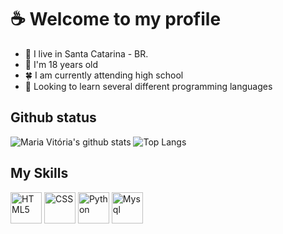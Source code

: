 # :coffee: Welcome to my profile

- :pushpin: I live in Santa Catarina - BR.
- :paperclip: I'm 18 years old
- :four_leaf_clover: I am currently attending high school
- :notebook_with_decorative_cover: Looking to learn several different programming languages

## Github status
![Maria Vitória's github stats](https://github-readme-stats.vercel.app/api?username=Vitoria0&show_icons=true&theme=midnight-purple)
![Top Langs](https://github-readme-stats.vercel.app/api/top-langs/?username=Vitoria0&show_icons=true&theme=midnight-purple)

## My Skills
<img alt="HTML5" width="50px" src="https://devicon.dev/devicon.git/icons/html5/html5-original-wordmark.svg" /> <img alt="CSS" width="50px" src="https://devicon.dev/devicon.git/icons/css3/css3-original-wordmark.svg" /> <img alt="Python" width="50px" src="https://devicon.dev/devicon.git/icons/python/python-original.svg" /> <img alt="Mysql" width="50px" src="https://devicon.dev/devicon.git/icons/mysql/mysql-original.svg" />
